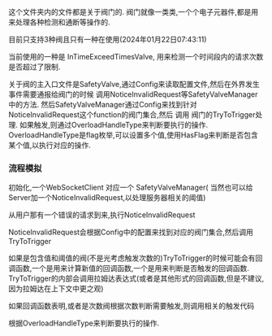 这个文件夹内的文件都是关于阀门的.
阀门就像一类类,一个个电子元器件,都是用来处理各种检测和通断等操作的.

目前只支持3种阀且只有一种在使用(2024年01月22日07:43:11)

当前使用的一种是 InTimeExceedTimesValve, 用来检测一个时间段内的请求次数是否超过了限制.

关于阀的主入口文件是SafetyValve,通过Config来读取配置文件,然后在外界发生事件需要通报给阀门的时候
调用NoticeInvalidRequest等SafetyValveManager中的方法.
然后SafetyValveManager通过Config来找到针对NoticeInvalidRequest这个function的阀门集合,然后
调用
阀门的TryToTrigger处理.
如果触发,则通过OverloadHandleType来判断要执行的操作.
OverloadHandleType是flag枚举,可以设置多个值,使用HasFlag来判断是否包含某个值,以执行对应的操作.

### 流程模拟

初始化,一个WebSocketClient 对应一个 SafetyValveManager(
当然也可以给Server加一个NoticeInvalidRequest,以处理服务器相关的阈值)

从用户那有一个错误的请求到来,执行NoticeInvalidRequest

NoticeInvalidRequest会根据Config中的配置来找到对应的阀门集合,然后调用TryToTrigger

如果是包含值和阈值的阀(不是光考虑触发次数的)TryToTrigger的时候可能会有回调函数,一个是用来计算新值的回调函数,一个是用来判断是否触发的回调函数.
TryToTrigger的内部会调用拉姆达表达式(或者是其他形式的回调函数,但是不建议,因为拉姆达在上下文中更之观)

如果回调函数表明,或者是次数阀根据次数判断需要触发,则调用相关的触发代码

根据OverloadHandleType来判断要执行的操作.
